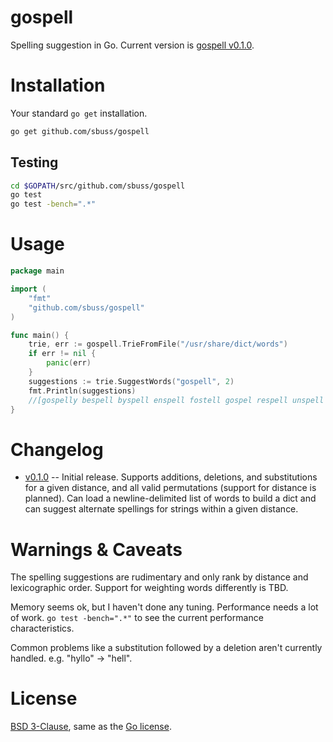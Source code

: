 gospell
=======

Spelling suggestion in Go. Current version is
[gospell v0.1.0](https://github.com/sbuss/gospell/tags/tarball/v0.1.0).

Installation
============
Your standard `go get` installation.

```sh
go get github.com/sbuss/gospell
```

Testing
-------
```sh
cd $GOPATH/src/github.com/sbuss/gospell
go test
go test -bench=".*"
```

Usage
=====

```go
package main

import (
	"fmt"
	"github.com/sbuss/gospell"
)

func main() {
	trie, err := gospell.TrieFromFile("/usr/share/dict/words")
	if err != nil {
		panic(err)
	}
	suggestions := trie.SuggestWords("gospell", 2)
	fmt.Println(suggestions)
	//[gospelly bespell byspell enspell fostell gospel respell unspell spell]
}
```

Changelog
=========
* [v0.1.0](https://github.com/sbuss/gospell/tags/tarball/v0.1.0) --
Initial release. Supports additions, deletions, and substitutions
for a given distance, and all valid permutations (support for distance is
planned). Can load a newline-delimited list of words to build a dict and can
suggest alternate spellings for strings within a given distance.

Warnings & Caveats
==================
The spelling suggestions are rudimentary and only rank by distance and
lexicographic order. Support for weighting words differently is TBD.

Memory seems ok, but I haven't done any tuning. Performance needs a lot of
work. `go test -bench=".*"` to see the current performance characteristics.

Common problems like a substitution followed by a deletion aren't currently
handled. e.g. "hyllo" -> "hell".

License
=======

[BSD 3-Clause](http://opensource.org/licenses/BSD-3-Clause), same as the
[Go license](http://golang.org/LICENSE).
